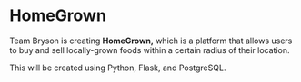 # HomeGrown

Team Bryson is creating **HomeGrown,** which is a platform that allows users to 
buy and sell locally-grown foods within a certain radius of their location.  
  
This will be created using Python, Flask, and PostgreSQL.